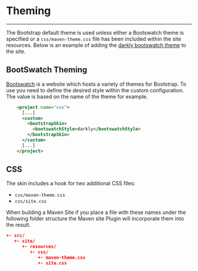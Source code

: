 # Theming
<hr/>

The Bootstrap default theme is used unless either a Bootswatch theme is specified or a `css/maven-theme.css` file has been included within the site resources. Below is an example of adding the [darkly bootswatch theme](https://bootswatch.com/darkly/) to the site.


## BootSwatch Theming

[Bootswatch](https://bootswatch.com/) is a website which hosts a variety of themes for Bootstrap. To use you need to define the desired style within the custom configuration. The value is based on the name of the theme for example.

```xml
    <project name="xxx">
      [...]
      <custom>
        <bootstrapSkin>
          <bootswatchStyle>darkly</bootswatchStyle>
        </bootstrapSkin>
      </custom>
      [...]
    </project>
```

## CSS

The skin includes a hook for two additional CSS files:
* `css/maven-theme.css`
* `css/site.css`

When building a Maven Site if you place a file with these names under the following folder structure the Maven site Plugin will incorporate them into the result.
```json
+- src/
   +- site/
      +- resources/
         +- css/
            +- maven-theme.css
            +- site.css
```